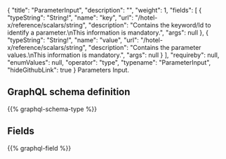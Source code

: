 {
  "title": "ParameterInput",
  "description": "",
  "weight": 1,
  "fields": [
    {
      "typeString": "String!",
      "name": "key",
      "url": "/hotel-x/reference/scalars/string",
      "description": "Contains the keyword/Id to identify a parameter.\nThis information is mandatory.",
      "args": null
    },
    {
      "typeString": "String!",
      "name": "value",
      "url": "/hotel-x/reference/scalars/string",
      "description": "Contains the parameter values.\nThis information is mandatory.",
      "args": null
    }
  ],
  "requireby": null,
  "enumValues": null,
  "operator": "type",
  "typename": "ParameterInput",
  "hideGithubLink": true
}
Parameters Input.
## GraphQL schema definition

{{% graphql-schema-type %}}

## Fields

{{% graphql-field %}}
